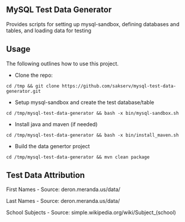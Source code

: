 MySQL Test Data Generator
-------------------------

Provides scripts for setting up mysql-sandbox, defining databases and tables, and loading data for testing

Usage
-----

The following outlines how to use this project.

* Clone the repo:
```
cd /tmp && git clone https://github.com/sakserv/mysql-test-data-generator.git
```

* Setup mysql-sandbox and create the test database/table
```
cd /tmp/mysql-test-data-generator && bash -x bin/mysql-sandbox.sh
```

* Install java and maven (if needed)
```
cd /tmp/mysql-test-data-generator && bash -x bin/install_maven.sh
```

* Build the data genertor project
```
cd /tmp/mysql-test-data-generator && mvn clean package
```

Test Data Attribution
---------------------
First Names - Source: deron.meranda.us/data/

Last Names - Source: deron.meranda.us/data/

School Subjects - Source: simple.wikipedia.org/wiki/Subject_(school)
